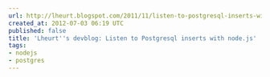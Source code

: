 ```yaml
---
url: http://lheurt.blogspot.com/2011/11/listen-to-postgresql-inserts-with.html
created_at: 2012-07-03 06:19 UTC
published: false
title: 'Lheurt''s devblog: Listen to Postgresql inserts with node.js'
tags:
- nodejs
- postgres
---
```



